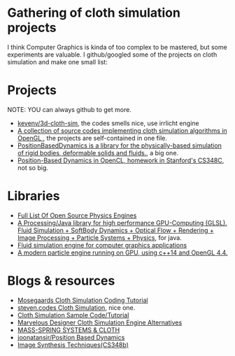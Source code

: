 # Gathering of cloth simulation projects

I think Computer Graphics is kinda of too complex to be mastered, but some experiments are valuable. I github/googled some of the projects on cloth simulation and make one small list:

# Projects

NOTE: YOU can always github to get more.

* [kevenv/3d-cloth-sim](https://github.com/kevenv/3d-cloth-sim), the codes smells nice, use irrlicht engine
* [A collection of source codes implementing cloth simulation algorithms in OpenGL ](https://github.com/mmmovania/opencloth), the projects are self-contained in one file.
* [PositionBasedDynamics is a library for the physically-based simulation of rigid bodies, deformable solids and fluids.](https://github.com/InteractiveComputerGraphics/PositionBasedDynamics), a big one.
* [Position-Based Dynamics in OpenCL, homework in Stanford's CS348C](https://github.com/bwiberg/position-based-dynamics), not so big.

# Libraries

* [Full List Of Open Source Physics Engines](https://www.tapirgames.com/blog/open-source-physics-engines)
* [A Processing/Java library for high performance GPU-Computing (GLSL). Fluid Simulation + SoftBody Dynamics + Optical Flow + Rendering + Image Processing + Particle Systems + Physics](https://github.com/diwi/PixelFlow), for java.
* [Fluid simulation engine for computer graphics applications](https://github.com/doyubkim/fluid-engine-dev)
* [A modern particle engine running on GPU, using c++14 and OpenGL 4.4.](https://github.com/tcoppex/sparkle)

# Blogs & resources

* [Mosegaards Cloth Simulation Coding Tutorial](https://viscomp.alexandra.dk/?p=147)
* [steven.codes Cloth Simulation](https://steven.codes/blog/cloth-simulation/), nice one.
* [Cloth Simulation Sample Code/Tutorial](http://alexandrosdermenakis.com/clothsimulation)
* [Marvelous Designer Cloth Simulation Engine Alternatives](https://cgelves.com/marvelous-designer-cloth-simulation-engine-alternatives/)
* [MASS-SPRING SYSTEMS & CLOTH](https://www.scss.tcd.ie/Michael.Manzke/CS7057/cs7057-1516-14-MassSpringSystems-mm.pdf)
* [joonatansir/Position Based Dynamics](https://gist.github.com/joonatansir/2e2f24bd02016131509ff5de3eaa0137)
* [Image Synthesis Techniques(CS348b)](http://graphics.stanford.edu/courses/cs348b/)